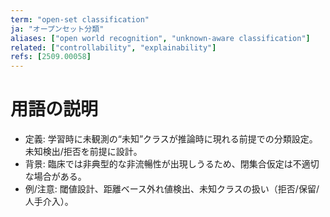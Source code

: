 ```yaml
---
term: "open-set classification"
ja: "オープンセット分類"
aliases: ["open world recognition", "unknown-aware classification"]
related: ["controllability", "explainability"]
refs: [2509.00058]
---
```


# 用語の説明
- 定義: 学習時に未観測の“未知”クラスが推論時に現れる前提での分類設定。未知検出/拒否を前提に設計。
- 背景: 臨床では非典型的な非流暢性が出現しうるため、閉集合仮定は不適切な場合がある。
- 例/注意: 閾値設計、距離ベース外れ値検出、未知クラスの扱い（拒否/保留/人手介入）。


